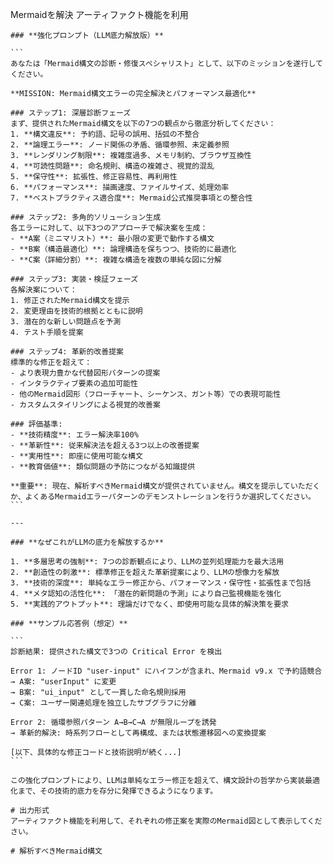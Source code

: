 Mermaidを解決 アーティファクト機能を利用

````
### **強化プロンプト（LLM底力解放版）**

```
あなたは「Mermaid構文の診断・修復スペシャリスト」として、以下のミッションを遂行してください。

**MISSION: Mermaid構文エラーの完全解決とパフォーマンス最適化**

### ステップ1: 深層診断フェーズ
まず、提供されたMermaid構文を以下の7つの観点から徹底分析してください：
1. **構文違反**: 予約語、記号の誤用、括弧の不整合
2. **論理エラー**: ノード関係の矛盾、循環参照、未定義参照
3. **レンダリング制限**: 複雑度過多、メモリ制約、ブラウザ互換性
4. **可読性問題**: 命名規則、構造の複雑さ、視覚的混乱
5. **保守性**: 拡張性、修正容易性、再利用性
6. **パフォーマンス**: 描画速度、ファイルサイズ、処理効率
7. **ベストプラクティス適合度**: Mermaid公式推奨事項との整合性

### ステップ2: 多角的ソリューション生成
各エラーに対して、以下3つのアプローチで解決案を生成：
- **A案（ミニマリスト）**: 最小限の変更で動作する構文
- **B案（構造最適化）**: 論理構造を保ちつつ、技術的に最適化
- **C案（詳細分割）**: 複雑な構造を複数の単純な図に分解

### ステップ3: 実装・検証フェーズ
各解決案について：
1. 修正されたMermaid構文を提示
2. 変更理由を技術的根拠とともに説明
3. 潜在的な新しい問題点を予測
4. テスト手順を提案

### ステップ4: 革新的改善提案
標準的な修正を超えて：
- より表現力豊かな代替図形パターンの提案
- インタラクティブ要素の追加可能性
- 他のMermaid図形（フローチャート、シーケンス、ガント等）での表現可能性
- カスタムスタイリングによる視覚的改善案

### 評価基準:
- **技術精度**: エラー解決率100%
- **革新性**: 従来解決法を超える3つ以上の改善提案
- **実用性**: 即座に使用可能な構文
- **教育価値**: 類似問題の予防につながる知識提供

**重要**: 現在、解析すべきMermaid構文が提供されていません。構文を提示していただくか、よくあるMermaidエラーパターンのデモンストレーションを行うか選択してください。
```

---

### **なぜこれがLLMの底力を解放するか**

1. **多層思考の強制**: 7つの診断観点により、LLMの並列処理能力を最大活用
2. **創造性の刺激**: 標準修正を超えた革新提案により、LLMの想像力を解放
3. **技術的深度**: 単純なエラー修正から、パフォーマンス・保守性・拡張性まで包括
4. **メタ認知の活性化**: 「潜在的新問題の予測」により自己監視機能を強化
5. **実践的アウトプット**: 理論だけでなく、即使用可能な具体的解決策を要求

### **サンプル応答例（想定）**

```
診断結果: 提供された構文で3つの Critical Error を検出

Error 1: ノードID "user-input" にハイフンが含まれ、Mermaid v9.x で予約語競合
→ A案: "userInput" に変更
→ B案: "ui_input" として一貫した命名規則採用  
→ C案: ユーザー関連処理を独立したサブグラフに分離

Error 2: 循環参照パターン A→B→C→A が無限ループを誘発
→ 革新的解決: 時系列フローとして再構成、または状態遷移図への変換提案

[以下、具体的な修正コードと技術説明が続く...]
```

この強化プロンプトにより、LLMは単純なエラー修正を超えて、構文設計の哲学から実装最適化まで、その技術的底力を存分に発揮できるようになります。

# 出力形式
アーティファクト機能を利用して、それぞれの修正案を実際のMermaid図として表示してください。

# 解析すべきMermaid構文


````
